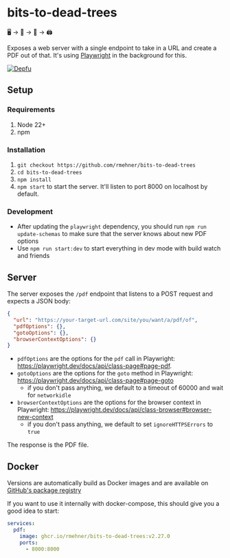 # bits-to-dead-trees

🖥 -> 🌲 -> 📄 -> 🖨

Exposes a web server with a single endpoint to take in a URL and create a PDF out
of that. It's using [Playwright](https://playwright.dev) in the background for this.

[![Depfu](https://badges.depfu.com/badges/74bd86ac2a33c6c6f6817cafc6419e84/overview.svg)](https://depfu.com/github/rmehner/bits-to-dead-trees?project_id=35056)

## Setup

### Requirements

1. Node 22+
2. npm

### Installation

1. `git checkout https://github.com/rmehner/bits-to-dead-trees`
2. `cd bits-to-dead-trees`
3. `npm install`
4. `npm start` to start the server. It'll listen to port 8000 on localhost by default.

### Development

- After updating the `playwright` dependency, you should run `npm run update-schemas` to make sure that
  the server knows about new PDF options
- Use `npm run start:dev` to start everything in dev mode with build watch and friends

## Server

The server exposes the `/pdf` endpoint that listens to a POST request and expects a JSON body:

```json
{
  "url": "https://your-target-url.com/site/you/want/a/pdf/of",
  "pdfOptions": {},
  "gotoOptions": {},
  "browserContextOptions": {}
}
```

- `pdfOptions` are the options for the `pdf` call in Playwright: https://playwright.dev/docs/api/class-page#page-pdf.
- `gotoOptions` are the options for the `goto` method in Playwright: https://playwright.dev/docs/api/class-page#page-goto
  - if you don't pass anything, we default to a timeout of 60000 and wait for `networkidle`
- `browserContextOptions` are the options for the browser context in Playwright: https://playwright.dev/docs/api/class-browser#browser-new-context
  - if you don't pass anything, we default to set `ignoreHTTPSErrors` to `true`

The response is the PDF file.

## Docker

Versions are automatically build as Docker images and are available on [GitHub's package registry](https://github.com/rmehner/bits-to-dead-trees/pkgs/container/bits-to-dead-trees)

If you want to use it internally with docker-compose, this should give you a good idea to start:

```yml
services:
  pdf:
    image: ghcr.io/rmehner/bits-to-dead-trees:v2.27.0
    ports:
      - 8000:8000
```
